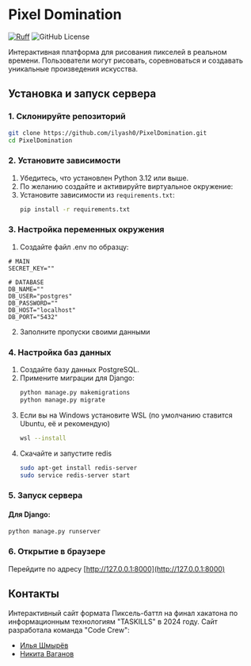 # Pixel Domination
[![Ruff](https://img.shields.io/endpoint?url=https://raw.githubusercontent.com/astral-sh/ruff/main/assets/badge/v2.json)](https://github.com/astral-sh/ruff)
![GitHub License](https://img.shields.io/github/license/ilyash0/TASKILLS2024)

Интерактивная платформа для рисования пикселей в реальном времени. Пользователи могут рисовать, соревноваться и создавать уникальные произведения искусства.

## Установка и запуск сервера

### 1. Склонируйте репозиторий
```bash
git clone https://github.com/ilyash0/PixelDomination.git
cd PixelDomination
```

### 2. Установите зависимости
1. Убедитесь, что установлен Python 3.12 или выше.
2. По желанию создайте и активируйте виртуальное окружение:
3. Установите зависимости из `requirements.txt`:
   ```bash
   pip install -r requirements.txt
   ```
### 3. Настройка переменных окружения
1. Создайте файл .env по образцу:
```dotenv
# MAIN
SECRET_KEY=""

# DATABASE
DB_NAME=""
DB_USER="postgres"
DB_PASSWORD=""
DB_HOST="localhost"
DB_PORT="5432"
```
2. Заполните пропуски своими данными

### 4. Настройка баз данных
1. Создайте базу данных PostgreSQL.
2. Примените миграции для Django:
   ```bash
   python manage.py makemigrations
   python manage.py migrate
   ```
3. Если вы на Windows установите WSL (по умолчанию ставится Ubuntu, её и рекомендую)
   ```bash
   wsl --install
   ```
4. Скачайте и запустите redis
   ```bash
   sudo apt-get install redis-server
   sudo service redis-server start
   ```

### 5. Запуск сервера
#### Для Django:
```bash
python manage.py runserver
```

### 6. Открытие в браузере
Перейдите по адресу [http://127.0.0.1:8000](http://127.0.0.1:8000)

## Контакты
Интерактивный сайт формата Пиксель-баттл на финал хакатона по информационным технологиям "TASKILLS" в 2024 году.
Сайт разработала команда "Code Crew":

- [Илья Шмырёв](https://github.com/ilyash0) 
- [Никита Ваганов](https://github.com/Electr0nic1)
